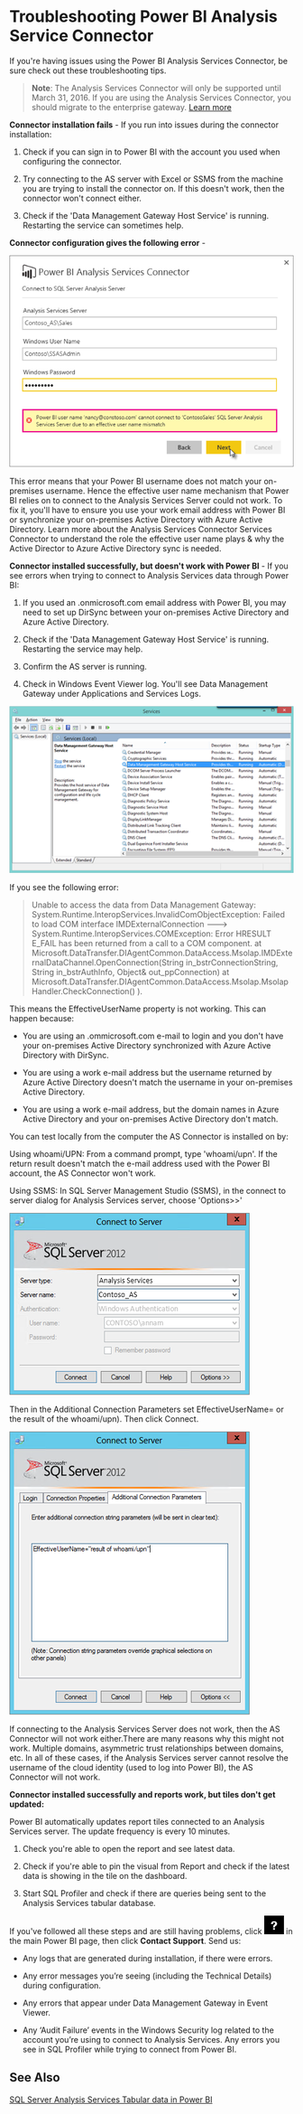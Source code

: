 ﻿<properties 
   pageTitle="Troubleshooting the Analysis Service Connector"
   description="Troubleshooting Power BI Analysis Service Connector"
   services="powerbi" 
   documentationCenter="" 
   authors="guyinacube" 
   manager="mblythe" 
   editor=""
   tags=""
   qualityFocus="no"
   qualityDate=""/>
 
<tags
   ms.service="powerbi"
   ms.devlang="NA"
   ms.topic="article"
   ms.tgt_pltfrm="NA"
   ms.workload="powerbi"
   ms.date="03/04/2016"
   ms.author="asaxton"/>
# Troubleshooting Power BI Analysis Service Connector

If you're having issues using the Power BI Analysis Services Connector, be sure check out these troubleshooting tips.

> **Note**: The Analysis Services Connector will only be supported until March 31, 2016. If you are using the Analysis Services Connector, you should migrate to the enterprise gateway. [Learn more](powerbi-gateway-enterprise-upgrade-as-connector.md)

 **Connector installation fails** - If you run into issues during the connector installation:

1. Check if you can sign in to Power BI with the account you used when configuring the connector.

2. Try connecting to the AS server with Excel or SSMS from the machine you are trying to install the connector on. If this doesn't work, then the connector won't connect either.

3. Check if the 'Data Management Gateway Host Service' is running. Restarting the service can sometimes help.

**Connector configuration gives the following error** -

![](media/powerbi-admin-troubleshoot-analysis-service-connector/TShoot_ASConnector_Error.png)

This error means that your Power BI username does not match your on-premises username. Hence the effective user name mechanism that Power BI relies on to connect to the Analysis Services Server could not work. To fix it, you'll have to ensure you use your work email address with Power BI or synchronize your on-premises Active Directory with Azure Active Directory. Learn more about the Analysis Services Connector Services Connector to understand the role the effective user name plays & why the Active Director to Azure Active Directory sync is needed.

**Connector installed successfully, but doesn't work with Power BI** - If you see errors when trying to connect to Analysis Services data through Power BI:

1. If you used an .onmicrosoft.com email address with Power BI, you may need to set up DirSync between your on-premises Active Directory and Azure Active Directory.

2. Check if the 'Data Management Gateway Host Service' is running. Restarting the service may help.

3. Confirm the AS server is running.

4. Check in Windows Event Viewer log. You'll see Data Management Gateway under Applications and Services Logs.

![](media/powerbi-admin-troubleshoot-analysis-service-connector/ASConnector_DMGInServices.png)

If you see the following error:
> Unable to access the data from Data Management Gateway:
> System.Runtime.InteropServices.InvalidComObjectException: Failed to load COM interface IMDExternalConnection ---\> System.Runtime.InteropServices.COMException: Error HRESULT E\_FAIL has been returned from a call to a COM component. at Microsoft.DataTransfer.DIAgentCommon.DataAccess.Msolap.IMDExternalDataChannel.OpenConnection(String in\_bstrConnectionString, String in\_bstrAuthInfo, Object& out\_ppConnection) at Microsoft.DataTransfer.DIAgentCommon.DataAccess.Msolap.MsolapHandler.CheckConnection() ).

This means the EffectiveUserName property is not working. This can happen because:

-   You are using an .ommicrosoft.com e-mail to login and you don't have your on-premises Active Directory synchronized with Azure Active Directory with DirSync.

-   You are using a work e-mail address but the username returned by Azure Active Directory doesn't match the username in your on-premises Active Directory.

-   You are using a work e-mail address, but the domain names in Azure Active Directory and your on-premises Active Directory don't match.

You can test locally from the computer the AS Connector is installed on by:

Using whoami/UPN: From a command prompt, type 'whoami/upn'. If the return result doesn't match the e-mail address used with the Power BI account, the AS Connector won't work.

Using SSMS: In SQL Server Management Studio (SSMS), in the connect to server dialog for Analysis Services server, choose 'Options\>\>'

![](media/powerbi-admin-troubleshoot-analysis-service-connector/TShootASConnector_SSMSConnect.png)

Then in the Additional Connection Parameters set EffectiveUserName= or the result of the whoami/upn). Then click Connect.

![](media/powerbi-admin-troubleshoot-analysis-service-connector/TShootASConnector_SSMSAddParameters.png)

If connecting to the Analysis Services Server does not work, then the AS Connector will not work either.There are many reasons why this might not work. Multiple domains, asymmetric trust relationships between domains, etc. In all of these cases, if the Analysis Services server cannot resolve the username of the cloud identity (used to log into Power BI), the AS Connector will not work.

**Connector installed successfully and reports work, but tiles don't get updated:**

Power BI automatically updates report tiles connected to an Analysis Services server. The update frequency is every 10 minutes.

1. Check you're able to open the report and see latest data.

2. Check if you're able to pin the visual from Report and check if the latest data is showing in the tile on the dashboard.

3. Start SQL Profiler and check if there are queries being sent to the Analysis Services tabular database.

If you've followed all these steps and are still having problems, click ![](media/powerbi-admin-troubleshoot-analysis-service-connector/PBI_Support.png) in the main Power BI page, then click **Contact Support**. Send us:

-   Any logs that are generated during installation, if there were errors.

-   Any error messages you’re seeing (including the Technical Details) during configuration.

-   Any errors that appear under Data Management Gateway in Event Viewer.

-   Any ‘Audit Failure’ events in the Windows Security log related to the account you’re using to connect to Analysis Services. Any errors you see in SQL Profiler while trying to connect from Power BI.

## See Also  

[SQL Server Analysis Services Tabular data in Power BI](powerbi-sql-server-analysis-services-tabular-data.md)  
